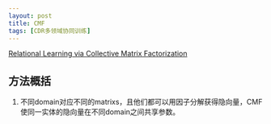 ```yaml
---
layout: post
title: CMF
tags: [CDR多领域协同训练]
---
```

[Relational Learning via Collective Matrix Factorization](https://dl.acm.org/doi/10.1145/1401890.1401969)

## 方法概括
1. 不同domain对应不同的matrixs，且他们都可以用因子分解获得隐向量，CMF使同一实体的隐向量在不同domain之间共享参数。
